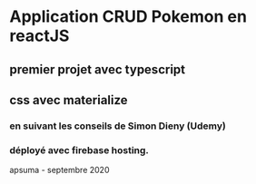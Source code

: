 # Application CRUD Pokemon en reactJS
## premier projet avec typescript
## css avec materialize
### en suivant les conseils de Simon Dieny (Udemy)
### déployé avec firebase hosting.
apsuma - septembre 2020

